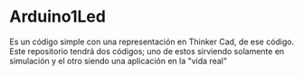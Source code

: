 # Arduino1Led
Es un código simple con una representación en Thinker Cad, de ese código. Este repositorio tendrá dos códigos; uno de estos sirviendo solamente en simulación y el otro siendo una aplicación en la "vida real"  
